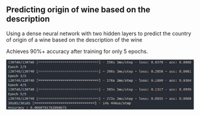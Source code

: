 ## Predicting origin of wine based on the description

Using a dense neural network with two hidden layers to predict the country of origin of a wine based on the description of the wine

Achieves 90%+ accuracy after training for only 5 epochs.

![result](wine-model.png)
